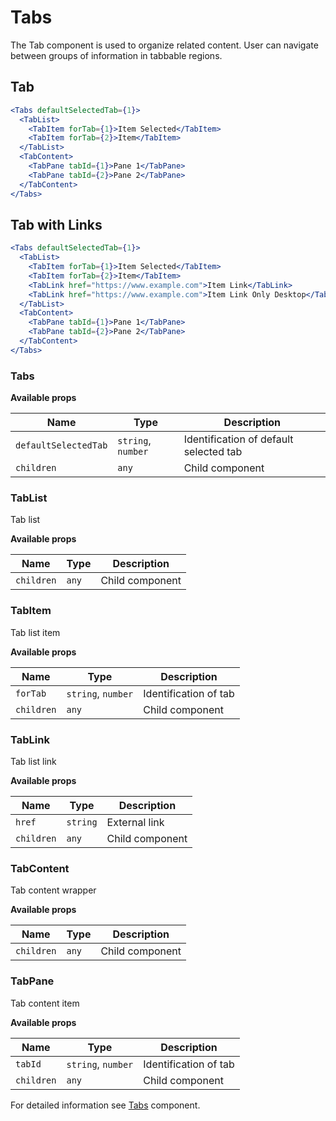 # Tabs

The Tab component is used to organize related content. User can navigate between
groups of information in tabbable regions.

## Tab

```jsx
<Tabs defaultSelectedTab={1}>
  <TabList>
    <TabItem forTab={1}>Item Selected</TabItem>
    <TabItem forTab={2}>Item</TabItem>
  </TabList>
  <TabContent>
    <TabPane tabId={1}>Pane 1</TabPane>
    <TabPane tabId={2}>Pane 2</TabPane>
  </TabContent>
</Tabs>
```

## Tab with Links

```jsx
<Tabs defaultSelectedTab={1}>
  <TabList>
    <TabItem forTab={1}>Item Selected</TabItem>
    <TabItem forTab={2}>Item</TabItem>
    <TabLink href="https://www.example.com">Item Link</TabLink>
    <TabLink href="https://www.example.com">Item Link Only Desktop</TabLink>
  </TabList>
  <TabContent>
    <TabPane tabId={1}>Pane 1</TabPane>
    <TabPane tabId={2}>Pane 2</TabPane>
  </TabContent>
</Tabs>
```

### Tabs

**Available props**

| Name                 | Type               | Description                            |
| -------------------- | ------------------ | -------------------------------------- |
| `defaultSelectedTab` | `string`, `number` | Identification of default selected tab |
| `children`           | `any`              | Child component                        |

### TabList

Tab list

**Available props**

| Name       | Type  | Description     |
| ---------- | ----- | --------------- |
| `children` | `any` | Child component |

### TabItem

Tab list item

**Available props**

| Name       | Type               | Description           |
| ---------- | ------------------ | --------------------- |
| `forTab`   | `string`, `number` | Identification of tab |
| `children` | `any`              | Child component       |

### TabLink

Tab list link

**Available props**

| Name       | Type     | Description     |
| ---------- | -------- | --------------- |
| `href`     | `string` | External link   |
| `children` | `any`    | Child component |

### TabContent

Tab content wrapper

**Available props**

| Name       | Type  | Description     |
| ---------- | ----- | --------------- |
| `children` | `any` | Child component |

### TabPane

Tab content item

**Available props**

| Name       | Type               | Description           |
| ---------- | ------------------ | --------------------- |
| `tabId`    | `string`, `number` | Identification of tab |
| `children` | `any`              | Child component       |

For detailed information see [Tabs](https://github.com/lmc-eu/spirit-design-system/blob/main/packages/web/src/components/Tabs/README.md) component.

